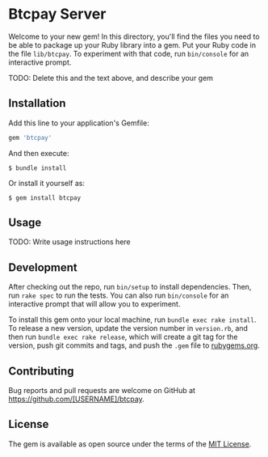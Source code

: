 # Btcpay Server

Welcome to your new gem! In this directory, you'll find the files you need to be able to package up your Ruby library into a gem. Put your Ruby code in the file `lib/btcpay`. To experiment with that code, run `bin/console` for an interactive prompt.

TODO: Delete this and the text above, and describe your gem

## Installation

Add this line to your application's Gemfile:

```ruby
gem 'btcpay'
```

And then execute:

    $ bundle install

Or install it yourself as:

    $ gem install btcpay

## Usage

TODO: Write usage instructions here

## Development

After checking out the repo, run `bin/setup` to install dependencies. Then, run `rake spec` to run the tests. You can also run `bin/console` for an interactive prompt that will allow you to experiment.

To install this gem onto your local machine, run `bundle exec rake install`. To release a new version, update the version number in `version.rb`, and then run `bundle exec rake release`, which will create a git tag for the version, push git commits and tags, and push the `.gem` file to [rubygems.org](https://rubygems.org).

## Contributing

Bug reports and pull requests are welcome on GitHub at https://github.com/[USERNAME]/btcpay.


## License

The gem is available as open source under the terms of the [MIT License](https://opensource.org/licenses/MIT).

